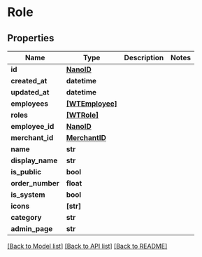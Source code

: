# Role


## Properties
Name | Type | Description | Notes
------------ | ------------- | ------------- | -------------
**id** | [**NanoID**](NanoID.md) |  | 
**created_at** | **datetime** |  | 
**updated_at** | **datetime** |  | 
**employees** | [**[WTEmployee]**](WTEmployee.md) |  | 
**roles** | [**[WTRole]**](WTRole.md) |  | 
**employee_id** | [**NanoID**](NanoID.md) |  | 
**merchant_id** | [**MerchantID**](MerchantID.md) |  | 
**name** | **str** |  | 
**display_name** | **str** |  | 
**is_public** | **bool** |  | 
**order_number** | **float** |  | 
**is_system** | **bool** |  | 
**icons** | **[str]** |  | 
**category** | **str** |  | 
**admin_page** | **str** |  | 

[[Back to Model list]](../README.md#documentation-for-models) [[Back to API list]](../README.md#documentation-for-api-endpoints) [[Back to README]](../README.md)


